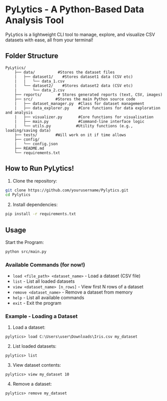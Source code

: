# PyLytics - A Python-Based Data Analysis Tool

PyLytics is a lightweight CLI tool to manage, explore, and visualize CSV datasets with ease, all from your terminal!


## Folder Structure
```
PyLytics/
    ├── data/          #Stores the dataset files
    |   ├── dataset1/    #Stores dataset1 data (CSV etc)
    |   |   └── data_1.csv
    |   └── dataset2/    #Stores dataset2 data (CSV etc)
    |       └── data_2.csv
    ├── reports/       # Stores generated reports (text, CSV, images)
    ├── src/          #Stores the main Python source code
    |   ├── dataset_manager.py  #Class for dataset management
    |   ├── data_explorer.py    #Core functions for data exploration and analysis
    |   ├── visualizer.py       #Core functions for visualisation
    |   ├── main.py             #Command-line interface logic
    |   └── utils.py           #Utility functions (e.g., loading/saving data)
    ├── tests/        #Will work on it if time allows
    ├── config/     
    |   └── config.json  
    ├── README.md      
    └── requirements.txt 
```

## How to Run PyLytics!

1. Clone the repository:
```bash
git clone https://github.com/yourusername/Pylytics.git
cd Pylytics
```

2. Install dependencies:
```bash
pip install -r requirements.txt
```

## Usage

Start the Program:
```bash
python src/main.py
```

### Available Commands (for now!)

- `load <file_path> <dataset_name>` - Load a dataset (CSV file)
- `list` - List all loaded datasets
- `view <dataset_name> [n_rows]` - View first N rows of a dataset
- `remove <dataset_name>` - Remove a dataset from memory
- `help` - List all available commands
- `exit` - Exit the program

### Example - Loading a Dataset

1. Load a dataset:
```
pylytics> load C:\Users\user\Downloads\Iris.csv my_dataset
```

2. List loaded datasets:
```
pylytics> list
```

3. View dataset contents:
```
pylytics> view my_dataset 10
```

4. Remove a dataset:
```
pylytics> remove my_dataset
```
